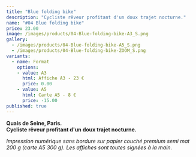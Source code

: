 ```yaml
---
title: "Blue folding bike"
description: "Cycliste rêveur profitant d'un doux trajet nocturne."
name: "#04 Blue folding bike"
price: 23.00
image: /images/products/04-Blue-folding-bike-A3_S.png
gallery:
  - /images/products/04-Blue-folding-bike-A5_S.png
  - /images/products/04-Blue-folding-bike-ZOOM_S.png
variants:
  - name: Format
    options:
    - value: A3
      html: Affiche A3 - 23 €
      price: 0.00
    - value: A5
      html: Carte A5 - 8 €
      price: -15.00
published: true
---
```

__Quais de Seine, Paris.  
Cycliste rêveur profitant d'un doux trajet nocturne.__

_Impression numérique sans bordure sur papier couché premium semi mat 200 g (carte A5 300 g). Les affiches sont toutes signées à la main._
